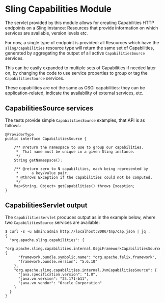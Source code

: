 Sling Capabilities Module
=========================

The servlet provided by this module allows for creating Capabilities HTTP endpoints
on a Sling instance: Resources that provide information on which services are available,
version levels etc.

For now, a single type of endpoint is provided: all Resources which have the
`sling/capabilities` resource type will return the same set of Capabilities, generated
by aggregating the output of all active `CapabilitiesSource` services.

This can be easily expanded to multiple sets of Capabilities if needed later on,
by changing the code to use service properties to group or tag the `CapabilitiesSource` services.

These capabilities are _not_ the same as OSGi capabilities: they can be application-related, indicate
the availability of external services, etc.

CapabilitiesSource services
----------------------------

The tests provide simple `CapabilitiesSource` examples, that API is as follows:

    @ProviderType
    public interface CapabilitiesSource {

        /** @return the namespace to use to group our capabilities.
         *  That name must be unique in a given Sling instance.
         */
        String getNamespace();

        /** @return zero to N capabilities, each being represented by
         *      a key/value pair.
         * @throws Exception if the capabilities could not be computed.
         */
        Map<String, Object> getCapabilities() throws Exception;
    }

CapabilitiesServlet output
--------------------------

The `CapabilitiesServlet` produces output as in the example below, where two
`CapabilitiesSource` services are available:

    $ curl -s -u admin:admin http://localhost:8080/tmp/cap.json | jq .
    {
      "org.apache.sling.capabilities": {
        "org.apache.sling.capabilities.internal.OsgiFrameworkCapabilitiesSource": {
          "framework.bundle.symbolic.name": "org.apache.felix.framework",
          "framework.bundle.version": "5.6.10"
        },
        "org.apache.sling.capabilities.internal.JvmCapabilitiesSource": {
          "java.specification.version": "1.8",
          "java.vm.version": "25.171-b11",
          "java.vm.vendor": "Oracle Corporation"
        }
      }
    }
